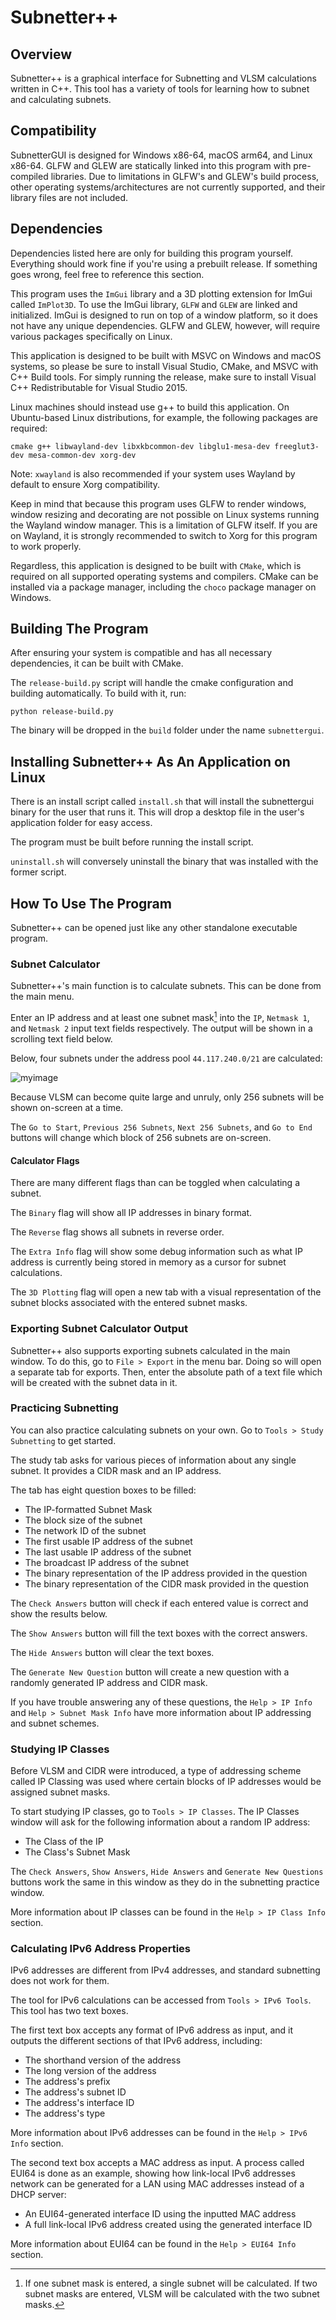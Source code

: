 # Subnetter++

## Overview

Subnetter++ is a graphical interface for Subnetting and VLSM calculations written in C++. This tool has a variety of tools for learning how to subnet and calculating subnets.

## Compatibility

SubnetterGUI is designed for Windows x86-64, macOS arm64, and Linux x86-64. GLFW and GLEW are statically linked into this program with pre-compiled libraries. Due to limitations in GLFW's and GLEW's build process, other operating systems/architectures are not currently supported, and their library files are not included.

## Dependencies

Dependencies listed here are only for building this program yourself. Everything should work fine if you're using a prebuilt release. If something goes wrong, feel free to reference this section.

This program uses the `ImGui` library and a 3D plotting extension for ImGui called `ImPlot3D`. To use the ImGui library, `GLFW` and `GLEW` are linked and initialized. ImGui is designed to run on top of a window platform, so it does not have any unique dependencies. GLFW and GLEW, however, will require various packages specifically on Linux. 

This application is designed to be built with MSVC on Windows and macOS systems, so please be sure to install Visual Studio, CMake, and MSVC with C++ Build tools. For simply running the release, make sure to install Visual C++ Redistributable for Visual Studio 2015.

Linux machines should instead use g++ to build this application. On Ubuntu-based Linux distributions, for example, the following packages are required:

```
cmake g++ libwayland-dev libxkbcommon-dev libglu1-mesa-dev freeglut3-dev mesa-common-dev xorg-dev
```
Note: `xwayland` is also recommended if your system uses Wayland by default to ensure Xorg compatibility.

Keep in mind that because this program uses GLFW to render windows, window resizing and decorating are not possible on Linux systems running the Wayland window manager. This is a limitation of GLFW itself. If you are on Wayland, it is strongly recommended to switch to Xorg for this program to work properly.

Regardless, this application is designed to be built with `CMake`, which is required on all supported operating systems and compilers. CMake can be installed via a package manager, including the `choco` package manager on Windows.

## Building The Program

After ensuring your system is compatible and has all necessary dependencies, it can be built with CMake.

The `release-build.py` script will handle the cmake configuration and building automatically. To build with it, run:

```
python release-build.py
```

The binary will be dropped in the `build` folder under the name `subnettergui`.

## Installing Subnetter++ As An Application on Linux

There is an install script called `install.sh` that will install the subnettergui binary for the user that runs it. This will drop a desktop file in the user's application folder for easy access.

The program must be built before running the install script.

`uninstall.sh` will conversely uninstall the binary that was installed with the former script.

## How To Use The Program

Subnetter++ can be opened just like any other standalone executable program.

### Subnet Calculator

Subnetter++'s main function is to calculate subnets. This can be done from the main menu.

Enter an IP address and at least one subnet mask[^1] into the `IP`, `Netmask 1`, and `Netmask 2` input text fields respectively. The output will be shown in a scrolling text field below.

Below, four subnets under the address pool `44.117.240.0/21` are calculated:

![myimage](content/calculator-output.png)

Because VLSM can become quite large and unruly, only 256 subnets will be shown on-screen at a time. 

The `Go to Start`, `Previous 256 Subnets`, `Next 256 Subnets`, and `Go to End` buttons will change which block of 256 subnets are on-screen.

#### Calculator Flags

There are many different flags than can be toggled when calculating a subnet.

The `Binary` flag will show all IP addresses in binary format. 

The `Reverse` flag shows all subnets in reverse order.

The `Extra Info` flag will show some debug information such as what IP address is currently being stored in memory as a cursor for subnet calculations.

The `3D Plotting` flag will open a new tab with a visual representation of the subnet blocks associated with the entered subnet masks.

### Exporting Subnet Calculator Output

Subnetter++ also supports exporting subnets calculated in the main window. To do this, go to `File > Export` in the menu bar. Doing so will open a separate tab for exports. Then, enter the absolute path of a text file which will be created with the subnet data in it.

### Practicing Subnetting

You can also practice calculating subnets on your own. Go to `Tools > Study Subnetting` to get started.

The study tab asks for various pieces of information about any single subnet. It provides a CIDR mask and an IP address.

The tab has eight question boxes to be filled:

- The IP-formatted Subnet Mask
- The block size of the subnet
- The network ID of the subnet
- The first usable IP address of the subnet
- The last usable IP address of the subnet
- The broadcast IP address of the subnet
- The binary representation of the IP address provided in the question
- The binary representation of the CIDR mask provided in the question

The `Check Answers` button will check if each entered value is correct and show the results below. 

The `Show Answers` button will fill the text boxes with the correct answers.

The `Hide Answers` button will clear the text boxes.

The `Generate New Question` button will create a new question with a randomly generated IP address and CIDR mask.

If you have trouble answering any of these questions, the `Help > IP Info` and `Help > Subnet Mask Info` have more information about IP addressing and subnet schemes.

### Studying IP Classes

Before VLSM and CIDR were introduced, a type of addressing scheme called IP Classing was used where certain blocks of IP addresses would be assigned subnet masks.

To start studying IP classes, go to `Tools > IP Classes`. The IP Classes window will ask for the following information about a random IP address:

- The Class of the IP
- The Class's Subnet Mask

The `Check Answers`, `Show Answers`, `Hide Answers` and `Generate New Questions` buttons work the same in this window as they do in the subnetting practice window.

More information about IP classes can be found in the `Help > IP Class Info` section.

### Calculating IPv6 Address Properties

IPv6 addresses are different from IPv4 addresses, and standard subnetting does not work for them.

The tool for IPv6 calculations can be accessed from `Tools > IPv6 Tools`. This tool has two text boxes.

The first text box accepts any format of IPv6 address as input, and it outputs the different sections of that IPv6 address, including:
- The shorthand version of the address
- The long version of the address
- The address's prefix
- The address's subnet ID
- The address's interface ID
- The address's type

More information about IPv6 addresses can be found in the `Help > IPv6 Info` section.

The second text box accepts a MAC address as input. A process called EUI64 is done as an example, showing how link-local IPv6 addresses network can be generated for a LAN using MAC addresses instead of a DHCP server:
- An EUI64-generated interface ID using the inputted MAC address
- A full link-local IPv6 address created using the generated interface ID

More information about EUI64 can be found in the `Help > EUI64 Info` section.

[^1]: If one subnet mask is entered, a single subnet will be calculated. If two subnet masks are entered, VLSM will be calculated with the two subnet masks.
